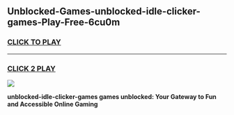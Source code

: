 
## Unblocked-Games-unblocked-idle-clicker-games-Play-Free-6cu0m
<h3>
<a href="https://premium76.site?title=unblocked-idle-clicker-games&ref=22A">CLICK TO PLAY</a></h3>
<hr>

<h3>
<a href="https://premium76.site?title=unblocked-idle-clicker-games&ref=22A">CLICK 2 PLAY</a>
  
</h3>

<a href="https://premium76.site?title=unblocked-idle-clicker-games&ref=22A"><img src="https://clearcache.store/games.png"></a>


**unblocked-idle-clicker-games games unblocked: Your Gateway to Fun and Accessible Online Gaming**
